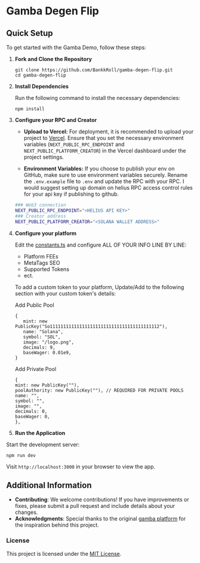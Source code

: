 # Gamba Degen Flip

## Quick Setup

To get started with the Gamba Demo, follow these steps:

1. **Fork and Clone the Repository**

   ```
   git clone https://github.com/BankkRoll/gamba-degen-flip.git
   cd gamba-degen-flip
   ```

2. **Install Dependencies**

   Run the following command to install the necessary dependencies:

   ```
   npm install
   ```

3. **Configure your RPC and Creator**

   - **Upload to Vercel:** For deployment, it is recommended to upload your project to [Vercel](https://vercel.com/). Ensure that you set the necessary environment variables (`NEXT_PUBLIC_RPC_ENDPOINT` and `NEXT_PUBLIC_PLATFORM_CREATOR`) in the Vercel dashboard under the project settings.

   - **Environment Variables:** If you choose to publish your env on GitHub, make sure to use environment variables securely. Rename the `.env.example` file to `.env` and update the RPC with your RPC.
     I would suggest setting up domain on helius RPC access control rules for your api key if publishing to github.

   ```bash
   ### Web3 connection
   NEXT_PUBLIC_RPC_ENDPOINT="<HELIUS API KEY>"
   ### Creator address
   NEXT_PUBLIC_PLATFORM_CREATOR="<SOLANA WALLET ADDRESS>"
   ```

4. **Configure your platform**

   Edit the [constants.ts](./src/constants.ts) and configure ALL OF YOUR INFO LINE BY LINE:

   - Platform FEEs
   - MetaTags SEO
   - Supported Tokens
   - ect.

   To add a custom token to your platform, Update/Add to the following section with your custom token's details:

   Add Public Pool 
   ```
   {
      mint: new PublicKey("So11111111111111111111111111111111111111112"),
      name: "Solana",
      symbol: "SOL",
      image: "/logo.png",
      decimals: 9,
      baseWager: 0.01e9,
   }
   ```

   Add Private Pool
   ```
   {
   mint: new PublicKey(""),
   poolAuthority: new PublicKey(""), // REQUIRED FOR PRIVATE POOLS
   name: "",
   symbol: "",
   image: "",
   decimals: 0,
   baseWager: 0,
   },
   ```

5. **Run the Application**

Start the development server:

```
npm run dev
```

Visit `http://localhost:3000` in your browser to view the app.

## Additional Information

- **Contributing**: We welcome contributions! If you have improvements or fixes, please submit a pull request and include details about your changes.
- **Acknowledgments**: Special thanks to the original [gamba platform](https://github.com/gamba-labs/platform) for the inspiration behind this project.

### License

This project is licensed under the [MIT License](LICENSE).
